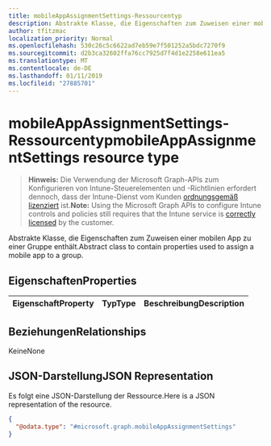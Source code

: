 ```yaml
---
title: mobileAppAssignmentSettings-Ressourcentyp
description: Abstrakte Klasse, die Eigenschaften zum Zuweisen einer mobilen App zu einer Gruppe enthält.
author: tfitzmac
localization_priority: Normal
ms.openlocfilehash: 530c26c5c6622ad7eb59e7f501252a5bdc7270f9
ms.sourcegitcommit: d2b3ca32602ffa76cc7925d7f4d1e2258e611ea5
ms.translationtype: MT
ms.contentlocale: de-DE
ms.lasthandoff: 01/11/2019
ms.locfileid: "27885701"
---
```

# <a name="mobileappassignmentsettings-resource-type"></a><span data-ttu-id="6247b-103">mobileAppAssignmentSettings-Ressourcentyp</span><span class="sxs-lookup"><span data-stu-id="6247b-103">mobileAppAssignmentSettings resource type</span></span>

> <span data-ttu-id="6247b-104">**Hinweis:** Die Verwendung der Microsoft Graph-APIs zum Konfigurieren von Intune-Steuerelementen und -Richtlinien erfordert dennoch, dass der Intune-Dienst vom Kunden [ordnungsgemäß lizenziert](https://go.microsoft.com/fwlink/?linkid=839381) ist.</span><span class="sxs-lookup"><span data-stu-id="6247b-104">**Note:** Using the Microsoft Graph APIs to configure Intune controls and policies still requires that the Intune service is [correctly licensed](https://go.microsoft.com/fwlink/?linkid=839381) by the customer.</span></span>

<span data-ttu-id="6247b-105">Abstrakte Klasse, die Eigenschaften zum Zuweisen einer mobilen App zu einer Gruppe enthält.</span><span class="sxs-lookup"><span data-stu-id="6247b-105">Abstract class to contain properties used to assign a mobile app to a group.</span></span>
## <a name="properties"></a><span data-ttu-id="6247b-106">Eigenschaften</span><span class="sxs-lookup"><span data-stu-id="6247b-106">Properties</span></span>
|<span data-ttu-id="6247b-107">Eigenschaft</span><span class="sxs-lookup"><span data-stu-id="6247b-107">Property</span></span>|<span data-ttu-id="6247b-108">Typ</span><span class="sxs-lookup"><span data-stu-id="6247b-108">Type</span></span>|<span data-ttu-id="6247b-109">Beschreibung</span><span class="sxs-lookup"><span data-stu-id="6247b-109">Description</span></span>|
|:---|:---|:---|

## <a name="relationships"></a><span data-ttu-id="6247b-110">Beziehungen</span><span class="sxs-lookup"><span data-stu-id="6247b-110">Relationships</span></span>
<span data-ttu-id="6247b-111">Keine</span><span class="sxs-lookup"><span data-stu-id="6247b-111">None</span></span>
## <a name="json-representation"></a><span data-ttu-id="6247b-112">JSON-Darstellung</span><span class="sxs-lookup"><span data-stu-id="6247b-112">JSON Representation</span></span>
<span data-ttu-id="6247b-113">Es folgt eine JSON-Darstellung der Ressource.</span><span class="sxs-lookup"><span data-stu-id="6247b-113">Here is a JSON representation of the resource.</span></span>
<!-- {
  "blockType": "resource",
  "@odata.type": "microsoft.graph.mobileAppAssignmentSettings"
}
-->
``` json
{
  "@odata.type": "#microsoft.graph.mobileAppAssignmentSettings"
}
```



